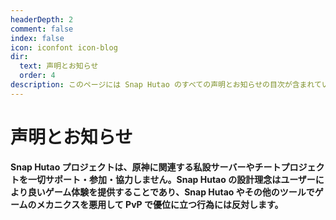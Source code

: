 ```yaml
---
headerDepth: 2
comment: false
index: false
icon: iconfont icon-blog
dir:
  text: 声明とお知らせ
  order: 4
description: このページには Snap Hutao のすべての声明とお知らせの目次が含まれています。
---
```


# 声明とお知らせ

**Snap Hutao プロジェクトは、原神に関連する私設サーバーやチートプロジェクトを一切サポート・参加・協力しません。Snap Hutao の設計理念はユーザーにより良いゲーム体験を提供することであり、Snap Hutao やその他のツールでゲームのメカニクスを悪用して PvP で優位に立つ行為には反対します。**

<Catalog />

